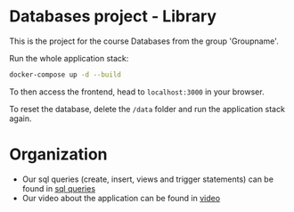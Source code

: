# Databases project - Library

This is the project for the course Databases from the group 'Groupname'.

Run the whole application stack:

```bash
docker-compose up -d --build
```

To then access the frontend, head to `localhost:3000` in your browser.

To reset the database, delete the `/data` folder and run the application stack again.

# Organization
- Our sql queries (create, insert, views and trigger statements) can be found in [sql queries](/sql_queries)
- Our video about the application can be found in [video](/video)
